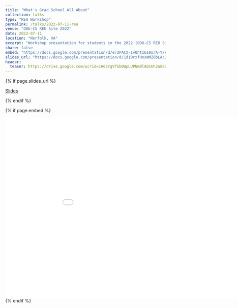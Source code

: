```yaml
---
title: "What's Grad School All About"
collection: talks
type: "REU Workshop"
permalink: /talks/2022-07-11-reu
venue: "ODU-CS REU Site 2022"
date: 2022-07-11
location: "Norfolk, VA"
excerpt: "Workshop presentation for students in the 2022 [ODU-CS REU Site on Disinformation Detection and Analytics](https://oducsreu.github.io/)"
share: false
embed: "https://docs.google.com/presentation/d/e/2PACX-1vQhtI610orA-YFRfXuMccjXVJdWCOyxnvgfe4ZbDOcM77wLG4x08ynsPalHNlrm1BhNKrs_I2vRyjGJ/embed?start=false&loop=false&delayms=3000"
slides_url: "https://docs.google.com/presentation/d/1d10rxfHnsWMZ8bLAc2wdX7QWuZNdAfDA6Gd5RDVuNcA/preview"
header:
  teaser: https://drive.google.com/uc?id=1H6ErgVfGb0WpLUPNm0lAQsUh2u88Diox
---
```

 
 {% if page.slides_url %}
  <p><a href="{{ page.slides_url }}" target="_blank" class="btn btn--mcw"><i class="fab fa-google-drive"></i><span> Slides</span></a> </p> 
  {% endif %}
  
 {% if page.embed %}
 <div><iframe src="{{ page.embed }}" frameborder="0" width="960" height="569" allowfullscreen="true" mozallowfullscreen="true" webkitallowfullscreen="true"></iframe>
 {% endif %}
